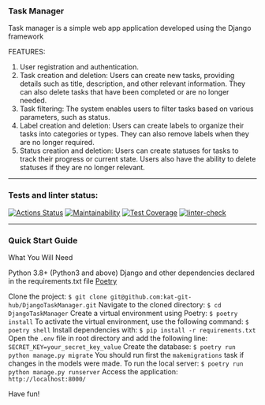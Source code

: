 ### Task Manager

Task manager is a simple web app application developed using the Django framework

FEATURES:

1. User registration and authentication.
2. Task creation and deletion: Users can create new tasks, providing details such as title, description, and other relevant information. They can also delete tasks that have been completed or are no longer needed.
3. Task filtering: The system enables users to filter tasks based on various parameters, such as status.
4. Label creation and deletion: Users can create labels to organize their tasks into categories or types. They can also remove labels when they are no longer required.
5. Status creation and deletion: Users can create statuses for tasks to track their progress or current state. Users also have the ability to delete statuses if they are no longer relevant.

----

### Tests and linter status:
[![Actions Status](https://github.com/kat-git-hub/python-web-development-project-lvl4/workflows/hexlet-check/badge.svg)](https://github.com/kat-git-hub/python-web-development-project-lvl4/actions)  [![Maintainability](https://api.codeclimate.com/v1/badges/dc8ddc3289858828b1f7/maintainability)](https://codeclimate.com/github/kat-git-hub/python-web-development-project-lvl4/maintainability)  [![Test Coverage](https://api.codeclimate.com/v1/badges/dc8ddc3289858828b1f7/test_coverage)](https://codeclimate.com/github/kat-git-hub/python-web-development-project-lvl4/test_coverage)  [![linter-check](https://github.com/kat-git-hub/python-web-development-project-lvl4/actions/workflows/linter-check.yml/badge.svg)](https://github.com/kat-git-hub/python-web-development-project-lvl4/actions/workflows/linter-check.yml)

----

### **Quick Start Guide**

What You Will Need

Python 3.8+ (Python3 and above)
Django and other dependencies declared in the requirements.txt file
[Poetry](https://python-poetry.org/docs/#installation)



Clone the project: `$ git clone git@github.com:kat-git-hub/DjangoTaskManager.git`
Navigate to the cloned directory: `$ cd DjangoTaskManager`
Create a virtual environment using Poetry: `$ poetry install`
To activate the virtual environment, use the following command: `$ poetry shell`
Install dependencies with: `$ pip install -r requirements.txt`
Open the `.env` file in root directory and add the following line: `SECRET_KEY=your_secret_key_value`
Create the database: `$ poetry run python manage.py migrate`
You should run first the `makemigrations` task if changes in the models were made.
To run the local server: `$ poetry run python manage.py runserver`
Access the application: `http://localhost:8000/`

Have fun!